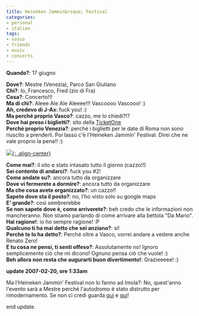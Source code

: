 ```yaml
---
title: Heineken Jammin&rsquo; Festival
categories:
- personal
- italian
tags:
- vasco
- friends
- music
- concerts
---
```

**Quando?**: 17 giugno  
  
**Dove?**: Mestre (Venezia), Parco San Giuliano  
**Chi?**: Io, Francesco, Fred (zio di Fra)  
**Cosa?**: Concerto!!!  
**Ma di chi?**: Aleee Ale Ale Aleeee!!! Vascoooo Vascooo! :)  
**Ah, credevo di J-Ax**: fuck you! :)  
**Ma perché proprio Vasco?**: cazzo, me lo chiedi?!?  
**Dove hai preso i biglietti?**: sito della [TicketOne](http://www.ticketone.it/)  
**Perché proprio Venezia?**: perché i biglietti per le date di Roma non sono
riuscito a prenderli. Poi lassù c'è l'Heineken Jammin' Festival. Direi che ne
vale proprio la pena!! :)

[![]({{site.url}}/images/hjf.jpg){: .align-center}]({{site.url}}/images/hjf.jpg)

**Come mai?**: il sito e stato intasato tutto il giorno (cazzo!!)  
**Sei contento di andarci?**: fuck you #2!  
**Come andate su?**: ancora tutto da organizzare    
**Dove vi fermerete a dormire?**: ancora tutto da organizzare  
**Ma che cosa avete organizzato?**: un cazzo!!  
**Sapete dove sta il posto?**: no, l'ho visto solo su google maps  
**E' grande?**: così sembrerebbe  
**Se non sapete dove è, come arriverete?**: beh credo che le informazioni non
mancheranno. Non stiamo parlando di come arrivare alla bettola "Da Mario".  
**Hai ragione!**: io ho sempre ragione! :P  
**Qualcuno ti ha mai detto che sei anziano?**: si!  
**Perchè te lo ha detto?**: Perché oltre a Vasco, vorrei andare a vedere anche Renato Zero!  
**E tu cosa ne pensi, ti senti offeso?**: Assolutamente no! Ignoro semplicemente
ciò che mi dicono! Ognuno pensa ciò che vuole! :)    
**Beh allora non resta che augurarti buon divertimento!**: Grazieeeee! :)  
  
**update 2007-02-20, ore 1:33am**  
  
Ma l'Heineken Jammin' Festival non lo fanno ad Imola?: No, quest'anno l'evento
sarà a Mestre perché l'autodromo è stato distrutto per rimodernamento. Se non
ci credi guarda [qui](http://video.google.it/url?docid=4981964973146117742&esrc=sr1&ev=v&q=autodromo+di+imola&vidurl=http://www.youtube.com/watch%3Fv%3DRSN-v1vQFm4&usg=AL29H223Y8xSqUPxaDulp3L0bEkrdWJBAQ) e [qui](http://video.google.it/url?docid=4470227162096669503&esrc=sr2&ev=v&q=autodromo+di+imola&vidurl=http://www.youtube.com/watch%3Fv%3DPglv624TEz8&usg=AL29H20vvTCXItNTi5MNUbFPDfvz6OJHLA)!  

end update.

